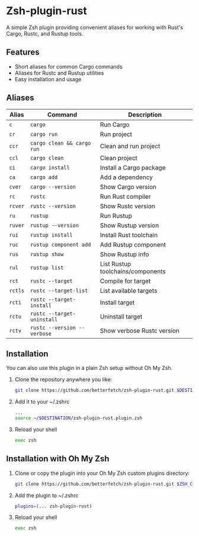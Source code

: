 # Zsh-plugin-rust

A simple Zsh plugin providing convenient aliases for working with Rust's Cargo, Rustc, and Rustup tools.

## Features

- Short aliases for common Cargo commands
- Aliases for Rustc and Rustup utilities
- Easy installation and usage

## Aliases

| Alias   | Command                        | Description                       |
|---------|-------------------------------|-----------------------------------|
| `c`     | `cargo`                       | Run Cargo                         |
| `cr`    | `cargo run`                   | Run project                       |
| `ccr`   | `cargo clean && cargo run`    | Clean and run project             |
| `ccl`   | `cargo clean`                 | Clean project                     |
| `ci`    | `cargo install`               | Install a Cargo package           |
| `ca`    | `cargo add`                   | Add a dependency                  |
| `cver`  | `cargo --version`             | Show Cargo version                |
| `rc`    | `rustc`                       | Run Rust compiler                 |
| `rcver` | `rustc --version`             | Show Rustc version                |
| `ru`    | `rustup`                      | Run Rustup                        |
| `ruver` | `rustup --version`            | Show Rustup version               |
| `rui`   | `rustup install`              | Install Rust toolchain            |
| `ruc`   | `rustup component add`        | Add Rustup component              |
| `rus`   | `rustup show`                 | Show Rustup info                  |
| `rul`   | `rustup list`                 | List Rustup toolchains/components |
| `rct`   | `rustc --target`              | Compile for target                |
| `rctls` | `rustc --target-list`         | List available targets            |
| `rcti`  | `rustc --target-install`      | Install target                    |
| `rctu`  | `rustc --target-uninstall`    | Uninstall target                  |
| `rctv`  | `rustc --version --verbose`   | Show verbose Rustc version        |

## Installation

You can also use this plugin in a plain Zsh setup without Oh My Zsh.

1. Clone the repository anywhere you like:

   ```bash
   git clone https://github.com/betterfetch/zsh-plugin-rust.git $DESTIATION
2. Add it to your ~/.zshrc
    ```bash 
    ...
    source ~/$DESTINATION/zsh-plugin-rust.plugin.zsh
    ```
3. Reload your shell
    ```bash 
    exec zsh
    ```

## Installation with Oh My Zsh

1. Clone or copy the plugin into your Oh My Zsh custom plugins directory:
    ```bash
   git clone https://github.com/betterfetch/zsh-plugin-rust.git $ZSH_CUSTOM/plugins/zsh-plugin-rust
2. Add the plugin to ~/.zshrc
    ```bash
    plugins=(... zsh-plugin-rust)
    ```
3. Reload your shell
    ```bash
    exec zsh
    ```    
